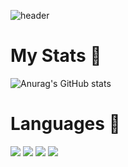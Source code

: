 
![header](https://capsule-render.vercel.app/api?type=wave&color=gradient&height=350&section=header&text=Lee%20Seulbi&fontSize=80&animation=twinkling)   

# My Stats 🌱
![Anurag's GitHub stats](https://github-readme-stats.vercel.app/api?username=drizzle0171&show_icons=true&theme=onedark)
   
<!--
**LeeSeulbi71/LeeSeulbi71** is a ✨ _special_ ✨ repository because its `README.md` (this file) appears on your GitHub profile.

Here are some ideas to get you started:

- 🔭 I’m currently working on ...
- 🌱 I’m currently learning ...
- 👯 I’m looking to collaborate on ...
- 🤔 I’m looking for help with ...
- 💬 Ask me about ...
- 📫 How to reach me: ...
- 😄 Pronouns: ...
- ⚡ Fun fact: ...
-->

# Languages 💬

<a href="버튼을 눌렀을 때 이동할 링크" target="_blank"><img src="https://img.shields.io/badge/Python-1B4F72?style=flat-square&logo=python&logoColor=White"/></a> <a href="버튼을 눌렀을 때 이동할 링크" target="_blank"><img src="https://img.shields.io/badge/language C-311B92?style=flat-square&logo=c&logoColor=White"/></a> <a href="버튼을 눌렀을 때 이동할 링크" target="_blank"><img src="https://img.shields.io/badge/Tableau-1A237E?style=flat-square&logo=Tableau&logoColor=White"/></a> <a href="버튼을 눌렀을 때 이동할 링크" target="_blank"><img src="https://img.shields.io/badge/R-7986CB?style=flat-square&logo=R&logoColor=White"/></a>




